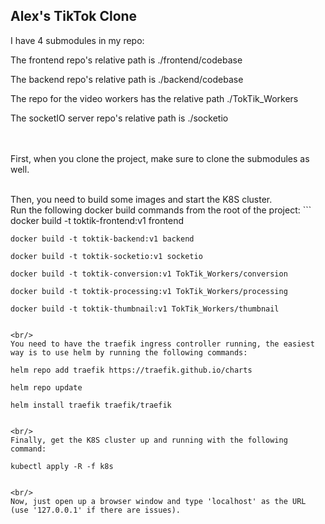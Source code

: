 ## Alex's TikTok Clone

I have 4 submodules in my repo:

The frontend repo's relative path is ./frontend/codebase

The backend repo's relative path is ./backend/codebase

The repo for the video workers has the relative path ./TokTik_Workers

The socketIO server repo's relative path is ./socketio

<br/><br/>
First, when you clone the project, make sure to clone the submodules as well.

<br/>
Then, you need to build some images and start the K8S cluster.

<br/>
Run the following docker build commands from the root of the project:
  ```
    docker build -t toktik-frontend:v1 frontend

    docker build -t toktik-backend:v1 backend

    docker build -t toktik-socketio:v1 socketio

    docker build -t toktik-conversion:v1 TokTik_Workers/conversion

    docker build -t toktik-processing:v1 TokTik_Workers/processing

    docker build -t toktik-thumbnail:v1 TokTik_Workers/thumbnail
  ```

<br/>
You need to have the traefik ingress controller running, the easiest way is to use helm by running the following commands:
  ```
    helm repo add traefik https://traefik.github.io/charts

    helm repo update

    helm install traefik traefik/traefik
  ```

<br/>
Finally, get the K8S cluster up and running with the following command:
  ```
    kubectl apply -R -f k8s
  ```

<br/>
Now, just open up a browser window and type 'localhost' as the URL (use '127.0.0.1' if there are issues).
